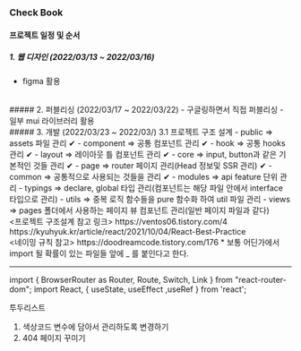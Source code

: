 ### Check Book

#### 프로젝트 일정 및 순서

##### 1. 웹 디자인 (2022/03/13 ~ 2022/03/16)
- figma 활용
</br>
##### 2. 퍼블리싱 (2022/03/17 ~ 2022/03/22)
- 구글링하면서 직접 퍼블리싱 
- 일부 mui 라이브러리 활용
</br>
##### 3. 개발 (2022/03/23 ~ 2022/03/)
3.1 프로젝트 구조 설계 
- public => assets 파일 관리 ✔ 
- component  => 공통 컴포넌트 관리 ✔   
- hook => 공통 hooks 관리 ✔  
- layout => 레이아웃 틀 컴포넌트 관리 ✔
- core => input, button과 같은 기본적인 것들 관리 ✔
- page  => router 페이지 관리(Head 정보및 SSR 관리) ✔
- common  => 공통적으로 사용되는 것들을 관리 ✔
- modules => api feature 단위 관리
- typings => declare, global 타입 관리(컴포넌트는 해당 파일 안에서 interface 타입으로 관리)
- utils => 중복 로직 함수들을 pure 함수화 하여 util 파일 관리
- views => pages 폴더에서 사용하는 페이지 뷰 컴포넌트 관리(일반 페이지 파일과 같다)
</br>
    <프로젝트 구조설계 참고 링크>
    https://ventos06.tistory.com/4
    https://kyuhyuk.kr/article/react/2021/10/04/React-Best-Practice
</br>
    <네이밍 규칙 참고>
    https://doodreamcode.tistory.com/176
    * 보통 어딘가에서 import 될 확률이 있는 파일들 앞에 _ 를 붙인다고 한다.




---------------
import { BrowserRouter as Router, Route, Switch, Link } from "react-router-dom"; 
import React, { useState, useEffect ,useRef } from 'react';

투두리스트
1. 색상코드 변수에 담아서 관리하도록 변경하기
2. 404 페이지 꾸미기

